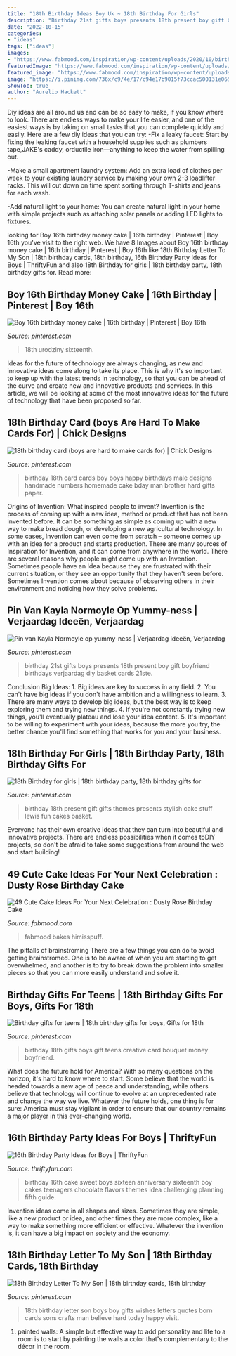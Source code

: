 ```yaml
---
title: "18th Birthday Ideas Boy Uk ~ 18th Birthday For Girls"
description: "Birthday 21st gifts boys presents 18th present boy gift boyfriend birthdays verjaardag diy basket cards 21ste"
date: "2022-10-15"
categories:
- "ideas"
tags: ["ideas"]
images:
- "https://www.fabmood.com/inspiration/wp-content/uploads/2020/10/birthday-cakes-11.jpg"
featuredImage: "https://www.fabmood.com/inspiration/wp-content/uploads/2020/10/birthday-cakes-11.jpg"
featured_image: "https://www.fabmood.com/inspiration/wp-content/uploads/2020/10/birthday-cakes-11.jpg"
image: "https://i.pinimg.com/736x/c9/4e/17/c94e17b9015f73ccac500131e065223d--st-gifts-st-birthday-presents.jpg"
ShowToc: true
author: "Aurelio Hackett"
---
```



Diy ideas are all around us and can be so easy to make, if you know where to look.
There are endless ways to make your life easier, and one of the easiest ways is by taking on small tasks that you can complete quickly and easily. Here are a few diy ideas that you can try:
-Fix a leaky faucet: Start by fixing the leaking faucet with a household supplies such as plumbers tape,JAKE's caddy, orductile iron—anything to keep the water from spilling out.

-Make a small apartment laundry system: Add an extra load of clothes per week to your existing laundry service by making your own 2-3 loadlifter racks. This will cut down on time spent sorting through T-shirts and jeans for each wash.

-Add natural light to your home: You can create natural light in your home with simple projects such as attaching solar panels or adding LED lights to fixtures.

	

		
looking for Boy 16th birthday money cake | 16th birthday | Pinterest | Boy 16th you've visit to the right web. We have 8 Images about Boy 16th birthday money cake | 16th birthday | Pinterest | Boy 16th like 18th Birthday Letter To My Son | 18th birthday cards, 18th birthday, 16th Birthday Party Ideas for Boys | ThriftyFun and also 18th Birthday for girls | 18th birthday party, 18th birthday gifts for. Read more:
		
    
## Boy 16th Birthday Money Cake | 16th Birthday | Pinterest | Boy 16th

<img loading=lazy src="https://i.pinimg.com/originals/ce/02/84/ce02845efb0a7bca03eb41c40968951e.jpg" onerror="this.onerror=null;this.src='https://tse1.mm.bing.net/th?id=OIP.mcH00rRXfHOJLuMtpnkohgHaNK&amp;pid=15.1';" alt="Boy 16th birthday money cake | 16th birthday | Pinterest | Boy 16th">

_Source: pinterest.com_

>18th urodziny sixteenth. 

	

Ideas for the future of technology are always changing, as new and innovative ideas come along to take its place. This is why it's so important to keep up with the latest trends in technology, so that you can be ahead of the curve and create new and innovative products and services. In this article, we will be looking at some of the most innovative ideas for the future of technology that have been proposed so far.

    
## 18th Birthday Card (boys Are Hard To Make Cards For) | Chick Designs

<img loading=lazy src="https://s-media-cache-ak0.pinimg.com/736x/91/f4/bd/91f4bd46587c966dc93217bb32897fee.jpg" onerror="this.onerror=null;this.src='https://tse2.mm.bing.net/th?id=OIP.77YzbDwjA1oK6Er-_y14-QHaJ4&amp;pid=15.1';" alt="18th birthday card (boys are hard to make cards for) | Chick Designs">

_Source: pinterest.com_

>birthday 18th card cards boy boys happy birthdays male designs handmade numbers homemade cake bday man brother hard gifts paper. 

	

Origins of Invention: What inspired people to invent?
Invention is the process of coming up with a new idea, method or product that has not been invented before. It can be something as simple as coming up with a new way to make bread dough, or developing a new agricultural technology. In some cases, Invention can even come from scratch – someone comes up with an idea for a product and starts production. There are many sources of Inspiration for Invention, and it can come from anywhere in the world.
There are several reasons why people might come up with an Invention. Sometimes people have an Idea because they are frustrated with their current situation, or they see an opportunity that they haven't seen before. Sometimes Invention comes about because of observing others in their environment and noticing how they solve problems.

    
## Pin Van Kayla Normoyle Op Yummy-ness | Verjaardag Ideeën, Verjaardag

<img loading=lazy src="https://i.pinimg.com/736x/c9/4e/17/c94e17b9015f73ccac500131e065223d--st-gifts-st-birthday-presents.jpg" onerror="this.onerror=null;this.src='https://tse2.mm.bing.net/th?id=OIP.2BrOPTWEmRUHTIAA6smQUgHaMY&amp;pid=15.1';" alt="Pin van Kayla Normoyle op yummy-ness | Verjaardag ideeën, Verjaardag">

_Source: pinterest.com_

>birthday 21st gifts boys presents 18th present boy gift boyfriend birthdays verjaardag diy basket cards 21ste. 

	

Conclusion
Big Ideas: 1. Big ideas are key to success in any field.
2. You can't have big ideas if you don't have ambition and a willingness to learn.
3. There are many ways to develop big ideas, but the best way is to keep exploring them and trying new things.
4. If you're not constantly trying new things, you'll eventually plateau and lose your idea content.
5. It's important to be willing to experiment with your ideas, because the more you try, the better chance you'll find something that works for you and your business.

    
## 18th Birthday For Girls | 18th Birthday Party, 18th Birthday Gifts For

<img loading=lazy src="https://i.pinimg.com/736x/46/fb/a6/46fba6b645d7d90ec3d48974891ce68f--husband-birthday-birthday-stuff.jpg" onerror="this.onerror=null;this.src='https://tse3.mm.bing.net/th?id=OIP.fOE7SJptt9yXgc-LL4pJFwHaJ3&amp;pid=15.1';" alt="18th Birthday for girls | 18th birthday party, 18th birthday gifts for">

_Source: pinterest.com_

>birthday 18th present gift gifts themes presents stylish cake stuff lewis fun cakes basket. 

	

Everyone has their own creative ideas that they can turn into beautiful and innovative projects. There are endless possibilities when it comes toDIY projects, so don't be afraid to take some suggestions from around the web and start building!

    
## 49 Cute Cake Ideas For Your Next Celebration : Dusty Rose Birthday Cake

<img loading=lazy src="https://www.fabmood.com/inspiration/wp-content/uploads/2020/10/birthday-cakes-11.jpg" onerror="this.onerror=null;this.src='https://tse4.mm.bing.net/th?id=OIP.S6dgDEm_vq1wtISKbYWA0gHaOE&amp;pid=15.1';" alt="49 Cute Cake Ideas For Your Next Celebration : Dusty Rose Birthday Cake">

_Source: fabmood.com_

>fabmood bakes himisspuff. 

	

The pitfalls of brainstroming
There are a few things you can do to avoid getting brainstromed. One is to be aware of when you are starting to get overwhelmed, and another is to try to break down the problem into smaller pieces so that you can more easily understand and solve it.

    
## Birthday Gifts For Teens | 18th Birthday Gifts For Boys, Gifts For 18th

<img loading=lazy src="https://i.pinimg.com/736x/86/72/77/8672773d351111a7a8294bc4e0dc5241--gifts-for-teens-birthday-gifts.jpg" onerror="this.onerror=null;this.src='https://tse2.mm.bing.net/th?id=OIP.JzJzam5gGAp9-LppeVhocgHaJ3&amp;pid=15.1';" alt="Birthday gifts for teens | 18th birthday gifts for boys, Gifts for 18th">

_Source: pinterest.com_

>birthday 18th gifts boys gift teens creative card bouquet money boyfriend. 

	

What does the future hold for America? With so many questions on the horizon, it's hard to know where to start. Some believe that the world is headed towards a new age of peace and understanding, while others believe that technology will continue to evolve at an unprecedented rate and change the way we live. Whatever the future holds, one thing is for sure: America must stay vigilant in order to ensure that our country remains a major player in this ever-changing world.

    
## 16th Birthday Party Ideas For Boys | ThriftyFun

<img loading=lazy src="http://img.thrfun.com/img/020/019/16th_birthday_ideas_for_boys_s3.jpg" onerror="this.onerror=null;this.src='https://tse1.mm.bing.net/th?id=OIP.T7VcZ9GlUnvluoXzXA6SwAAAAA&amp;pid=15.1';" alt="16th Birthday Party Ideas for Boys | ThriftyFun">

_Source: thriftyfun.com_

>birthday 16th cake sweet boys sixteen anniversary sixteenth boy cakes teenagers chocolate flavors themes idea challenging planning fifth guide. 

	

Invention ideas come in all shapes and sizes. Sometimes they are simple, like a new product or idea, and other times they are more complex, like a way to make something more efficient or effective. Whatever the invention is, it can have a big impact on society and the economy.

    
## 18th Birthday Letter To My Son | 18th Birthday Cards, 18th Birthday

<img loading=lazy src="https://i.pinimg.com/736x/3f/11/52/3f11525f70fc991957b9d37b80d63b98.jpg" onerror="this.onerror=null;this.src='https://tse4.mm.bing.net/th?id=OIP.9-JOMhjt5jDuLdvEHY19lwHaLG&amp;pid=15.1';" alt="18th Birthday Letter To My Son | 18th birthday cards, 18th birthday">

_Source: pinterest.com_

>18th birthday letter son boys boy gifts wishes letters quotes born cards sons crafts man believe hard today happy visit. 

	

1. painted walls: A simple but effective way to add personality and life to a room is to start by painting the walls a color that's complementary to the décor in the room.

